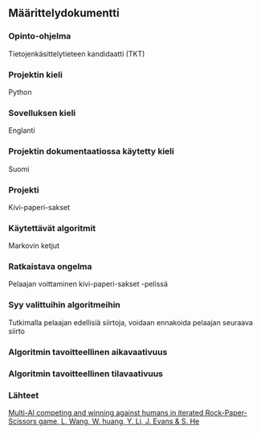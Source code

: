 ## Määrittelydokumentti
### Opinto-ohjelma
Tietojenkäsittelytieteen kandidaatti (TKT)
### Projektin kieli
Python
### Sovelluksen kieli
Englanti
### Projektin dokumentaatiossa käytetty kieli
Suomi
### Projekti
Kivi-paperi-sakset
### Käytettävät algoritmit
Markovin ketjut
### Ratkaistava ongelma
Pelaajan voittaminen kivi-paperi-sakset -pelissä
### Syy valittuihin algoritmeihin
Tutkimalla pelaajan edellisiä siirtoja, voidaan ennakoida pelaajan seuraava siirto
### Algoritmin tavoitteellinen aikavaativuus

### Algoritmin tavoitteellinen tilavaativuus

### Lähteet
[Multi-AI competing and winning against humans in iterated Rock-Paper-Scissors game, L. Wang, W. huang, Y. Li, J. Evans & S. He](https://arxiv.org/ftp/arxiv/papers/2003/2003.06769.pdf)
